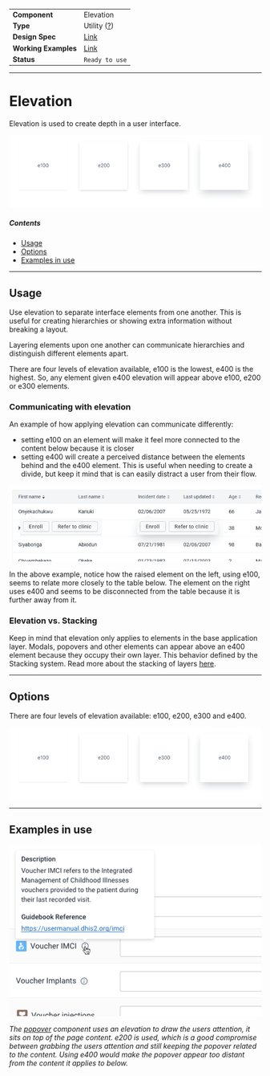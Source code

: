 |                      |                                                                                    |
| -------------------- | ---------------------------------------------------------------------------------- |
| **Component**        | Elevation                                                                          |
| **Type**             | Utility ([?](http://atomicdesign.bradfrost.com/chapter-2/))                        |
| **Design Spec**      | [Link](https://codepen.io/j_cpr/pen/oOBLMp)                                        |
| **Working Examples** | [Link](https://ui.dhis2.nu/demo/?path=/story/helpers-css-variables--all-variables) |
| **Status**           | `Ready to use`                                                                     |

---

# Elevation

Elevation is used to create depth in a user interface.

![](../images/elevation.png)

##### Contents

-   [Usage](#usage)
-   [Options](#options)
-   [Examples in use](#examples-in-use)

---

## Usage

Use elevation to separate interface elements from one another. This is useful for creating hierarchies or showing extra information without breaking a layout.

Layering elements upon one another can communicate hierarchies and distinguish different elements apart.

There are four levels of elevation available, e100 is the lowest, e400 is the highest. So, any element given e400 elevation will appear above e100, e200 or e300 elements.

### Communicating with elevation

An example of how applying elevation can communicate differently:

-   setting e100 on an element will make it feel more connected to the content below because it is closer
-   setting e400 will create a perceived distance between the elements behind and the e400 element. This is useful when needing to create a divide, but keep it mind that is can easily distract a user from their flow.

![elevation example](../images/elevation-illu.png)

In the above example, notice how the raised element on the left, using e100, seems to relate more closely to the table below. The element on the right uses e400 and seems to be disconnected from the table because it is further away from it.

### Elevation vs. Stacking

Keep in mind that elevation only applies to elements in the base application layer. Modals, popovers and other elements can appear above an e400 element because they occupy their own layer. This behavior defined by the Stacking system. Read more about the stacking of layers [here](../principles/layout.md).

---

## Options

There are four levels of elevation available: e100, e200, e300 and e400.

![](../images/elevation.png)

---

## Examples in use

![](../images/elevation-example.png)

_The [popover](../molecules/popover.md) component uses an elevation to draw the users attention, it sits on top of the page content. e200 is used, which is a good compromise between grabbing the users attention and still keeping the popover related to the content. Using e400 would make the popover appear too distant from the content it applies to below._
